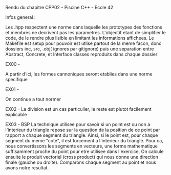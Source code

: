 Rendu du chapitre CPP02 - Piscine C++ - Ecole 42

Infos general : 

Les .hpp respectent une norme dans laquelle les prototypes des fonctions et membres ne decrivent pas les parametres. L'objectif etant de simplifier le code, de le rendre plus lisible en limitant les informations affichees.
Le Makefile est setup pour pouvoir est utlise partout de la meme facon, donc dossiers inc, src, .obj( ignores par gitignore) puis une separation entre Abstract, Concrete, et Interface classes reproduits dans chaque dossier

EX00 -

A partir d'ici, les formes cannoniques seront etablies dans une norme specifique

EX01 -

On continue a tout normer

EX02 - La division est un cas particulier, le reste est plutot facilement explicable

EX03 - 
BSP
La technique utilisee pour savoir si un point est ou non a l'interieur du triangle repose sur la question de la position de ce point par rapport a chaque segment du triangle. Ainsi, si le point est, pour chaque segment du meme "cote", il est forcement a l'interieur du triangle. 
Pour ca, nous convertissons les segments en vecteurs, une forme mathematique suffisamment proche du point pour etre utilisee dans l'exercice.
On calcule ensuite le produit vectoriel (cross product) qui nous donne une direction finale (gauche ou droite).
Comparons chaque segment au point et nous avons notre resultat.